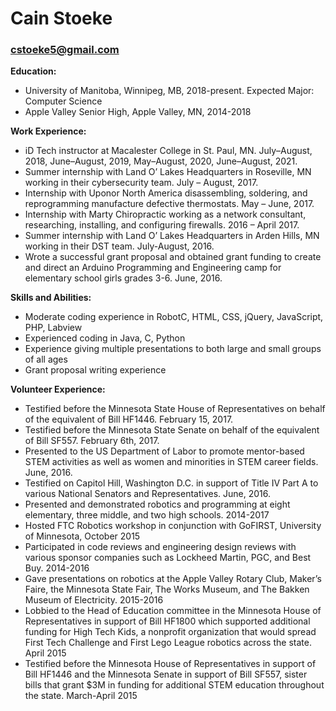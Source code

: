# Cain Stoeke
### cstoeke5@gmail.com

**Education:**
- University of Manitoba, Winnipeg, MB, 2018-present. Expected Major: Computer Science
- Apple Valley Senior High, Apple Valley, MN, 2014-2018
 
**Work Experience:**
- iD Tech instructor at Macalester College in St. Paul, MN. July–August, 2018, June–August, 2019, May–August, 2020, June–August, 2021.
- Summer internship with Land O’ Lakes Headquarters in Roseville, MN working in their cybersecurity team. July – August, 2017. 
- Internship with Uponor North America disassembling, soldering, and reprogramming manufacture defective thermostats. May – June, 2017.
- Internship with Marty Chiropractic working as a network consultant, researching, installing, and configuring firewalls. 2016 – April 2017.
- Summer internship with Land O’ Lakes Headquarters in Arden Hills, MN working in their DST team. July-August, 2016.
- Wrote a successful grant proposal and obtained grant funding to create and direct an Arduino Programming and Engineering camp for elementary school girls grades 3-6. June, 2016.

**Skills and Abilities:**
- Moderate coding experience in RobotC, HTML, CSS, jQuery, JavaScript, PHP, Labview
- Experienced coding in Java, C, Python
- Experience giving multiple presentations to both large and small groups of all ages
- Grant proposal writing experience

**Volunteer Experience:**
- Testified before the Minnesota State House of Representatives on behalf of the equivalent of Bill HF1446. February 15, 2017.
- Testified before the Minnesota State Senate on behalf of the equivalent of Bill SF557. February 6th, 2017.
- Presented to the US Department of Labor to promote mentor-based STEM activities as well as women and minorities in STEM career fields. June, 2016.
- Testified on Capitol Hill, Washington D.C. in support of Title IV Part A to various National Senators and Representatives. June, 2016.
- Presented and demonstrated robotics and programming at eight elementary, three middle, and two high schools. 2014-2017
- Hosted FTC Robotics workshop in conjunction with GoFIRST, University of Minnesota, October 2015
- Participated in code reviews and engineering design reviews with various sponsor companies such as Lockheed Martin, PGC, and Best Buy. 2014-2016
- Gave presentations on robotics at the Apple Valley Rotary Club, Maker’s Faire, the Minnesota State Fair, The Works Museum, and The Bakken Museum of Electricity. 2015-2016
- Lobbied to the Head of Education committee in the Minnesota House of Representatives in support of Bill HF1800 which supported additional funding for High Tech Kids, a nonprofit organization that would spread First Tech Challenge and First Lego League robotics across the state. April 2015
- Testified before the Minnesota House of Representatives in support of Bill HF1446 and the Minnesota Senate in support of Bill SF557, sister bills that grant $3M in funding for additional STEM education throughout the state. March-April 2015
